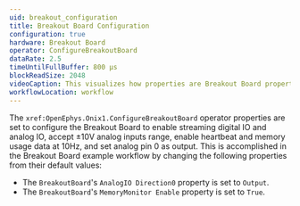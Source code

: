 ```yaml
---
uid: breakout_configuration
title: Breakout Board Configuration
configuration: true
hardware: Breakout Board
operator: ConfigureBreakoutBoard
dataRate: 2.5
timeUntilFullBuffer: 800 μs
blockReadSize: 2048
videoCaption: This visualizes how properties are Breakout Board properties are changed in Bonsai. Specifically, the <code>AnalogIO Direction0</code> property is set to "Output", and the <code>MemoryMonitor Enable</code> property is set to "True".
workflowLocation: workflow
---
```


The `xref:OpenEphys.Onix1.ConfigureBreakoutBoard` operator properties are set to configure the Breakout Board to enable streaming digital IO and analog IO, accept ±10V analog inputs range, enable heartbeat and memory usage data at 10Hz, and set analog pin 0 as output. This is accomplished in the Breakout Board example workflow by changing the following properties from their default values:
- The `BreakoutBoard`'s `AnalogIO Direction0` property is set to `Output`.
- The `BreakoutBoard`'s `MemoryMonitor Enable` property is set to `True`.

